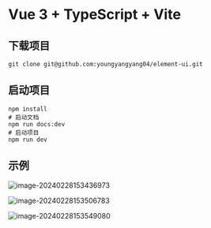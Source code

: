 # Vue 3 + TypeScript + Vite

## 下载项目
```shell
git clone git@github.com:youngyangyang04/element-ui.git
```

## 启动项目
```shell
npm install
# 启动文档
npm run docs:dev
# 启动项目
npm run dev
```
## 示例

![image-20240228153436973](https://kstar-1253855093.cos.ap-nanjing.myqcloud.com/baguwen1.0/image-20240228153436973.png)

![image-20240228153506783](https://kstar-1253855093.cos.ap-nanjing.myqcloud.com/baguwen1.0/image-20240228153506783.png)

![image-20240228153549080](https://kstar-1253855093.cos.ap-nanjing.myqcloud.com/baguwen1.0/image-20240228153549080.png)

